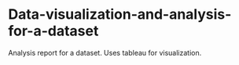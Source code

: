 # Data-visualization-and-analysis-for-a-dataset
Analysis report for a dataset. Uses tableau for visualization.
